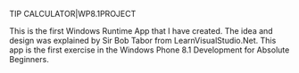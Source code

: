 TIP CALCULATOR|WP8.1PROJECT

This is the first Windows Runtime App that I have created. The idea and design was explained by Sir Bob Tabor from LearnVisualStudio.Net. This app is the first exercise in the Windows Phone 8.1 Development for Absolute Beginners.
